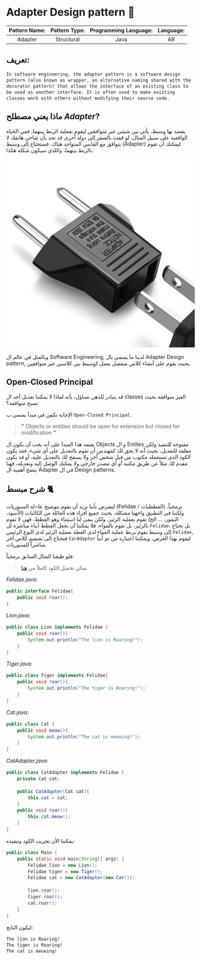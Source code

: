 # Adapter Design pattern 🔌

| **Pattern Name:** | **Pattern Type:** | **Programming Language:** | **Language:** |
| :---------------: | :---------------: | :-----------------------: | :-----------: |
|      Adapter      |    Structural     |           Java            |      AR       |

## تعريف:

```TXT
In software engineering, the adapter pattern is a software design pattern (also known as wrapper, an alternative naming shared with the decorator pattern) that allows the interface of an existing class to be used as another interface. It is often used to make existing classes work with others without modifying their source code.
```

## ماذا يعني مصطلح _Adapter_?

يقصد بها وسيط، يأتي بين شيئين غير متوافقين ليقوم بعملية الربط بينهما، ففي الحياة الواقعية على سبيل المثال، لو قمت بالسفر إلى دولة أخرى قد تجد بأن شاحن هاتفك لا يتوافق مع القابس المتواجد هناك، فستحتاج إلى وسيط (Adapter) ليمكنك أن تقوم بالربط بينهما، واللذي سيكون شكله هكذا:

<img src="https://github.com/Abd-Beltaji/design-patterns-in-arabic/raw/master/assets/Adapter.jpeg" alt="Adapter example">

وبالمثل في عالم ال Software Engineering, لدينا ما يسمى بال Adapter Design pattern, بحيث يقوم على أنشاء كلاس منفصل يعمل كوسيط بين كلاسين غير متوافقين.

## Open-Closed Principal

قد يتبادر للذهن تساؤل، بأنه لماذا لا يمكننا تعديل أحد ال classes الغير متوافقة بحيث تسبح متوافقة؟

الإجابة تكمن في مبدأ يسمى ب `Open-Closed Principal`.

> **"** Objects or entities should be open for extension but closed for modification **"**

يعتمد هذا المبدأ على أنه يجب أن يكون ال Objects و ال Entites مفتوحة للتنفيذ ولكن مغلقة للتعديل، بحيث أنه لا يحق لك كمهندس أن تقوم بالتعديل على أي شيء، فقد يكون الكود الذي تستعمله مكتوب من قبل شخص أخر ولا يسمح لك بالتعديل عليه، أو قد يكون مقدم لك مثلاً عن طريق مكتبة أو أي مصدر خارجي ولا يمكنك الوصل إليه وتعديله، فهنا يتضح أهمية ال Adapter في ال Design patterns.

## شرح مبسط 🐈

لنفترض بأننا نريد أن نقوم بتوضيح عا~لة السنوريات (Felidae / القططيات) برمجياً، ولكننا في التطبيق واجهنا مشكلة، بحيث جميع أفراد هذه العائلة من الكائنات (الأسود، النمور، ... الخ) تقوم بعملية الزئير، ولكن يبقى لنا استثناء وهو القطط، فهي لا تقوم بالزئير، بل تقوم بالمواء، فلا يمكننا أن نجعل القطط أبناء مباشرة لل `Felidae`، بل نحتاج إلى وسيط يقوم بربط عملية المواء لدى القطة بعملية الزئير لدى النوع الرئيس `Felidae`, فنحتاج إلى تصميم كلاس أخر `CarAdapter` ليقوم بهذا الغرض، ويمكننا اعتباره من ثم ابناً مباشراً للسنوريات.

فلو طبقنا المثال السابق برمجياً:

> يمكن تحميل الكود كاملاً من <a href="https://download-directory.github.io/?url=https%3A%2F%2Fgithub.com%2FAbd-Beltaji%2Fdesign-patterns-in-arabic%2Ftree%2Fmaster%2FJava%2FStructural%2FAdapter%2FExamples%2FFelidae">هنا</a>

_Felidae.java_:

```JAVA
public interface Felidae{
    public void roar();
}
```

_Lion.java_:

```JAVA
public class Lion implements Felidae {
    public void roar(){
        System.out.println("The lion is Roaring!");
    }    
}
```

_Tiger.java_:

```JAVA
public class Tiger implements Felidae{
    public void roar(){
        System.out.println("The tiger is Roaring!");
    }    
}
```

_Cat.java_:

```JAVA
public class Cat {
    public void meow(){
        System.out.println("The cat is meowing!");
    }
}
```

_CatAdapter.java_:

```JAVA
public class CatAdapter implements Felidae {
    private Cat cat;

    public CatAdapter(Cat cat){
        this.cat = cat;
    }
    public void roar(){
        this.cat.meow();
    }
}
```

يمكننا الأن تجريب الكود وتنفيذه:

```JAVA
public class Main {
    public static void main(String[] args) {
        Felidae lion = new Lion();
        Felidae tiger = new Tiger();
        Felidae cat = new CatAdapter(new Cat());

        lion.roar();
        tiger.roar();
        cat.roar();
    }
}
```

ليكون الناتج:

```TXT
The lion is Roaring!
The tiger is Roaring!
The cat is meowing!
```